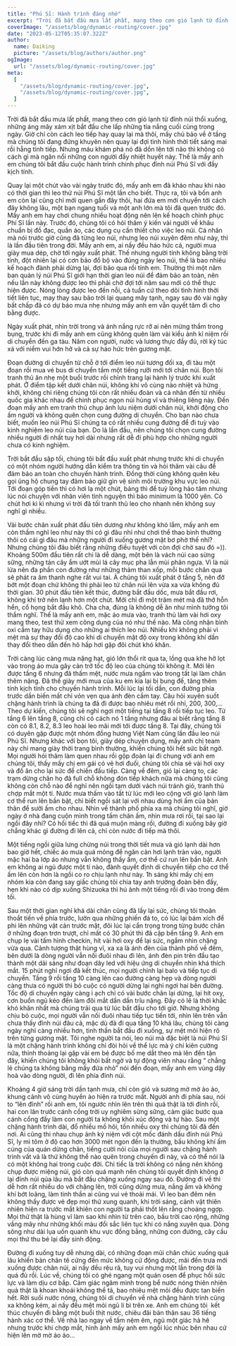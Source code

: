 ```yaml
---
title: "Phú Sĩ: Hành trình đáng nhớ"
excerpt: "Trời đã bắt đầu mưa lất phất, mang theo cơn gió lạnh từ đỉnh núi thổi xuống, những áng mây xám xịt bắt đầu che lấp những tia nắng cuối cùng trong ngày. Giờ chỉ còn cách leo tiếp hay quay lại mà thôi, mấy chú bảo về ở tầng mà chúng tôi đang đứng khuyên nên quay lại đợi tình hình thời tiết sáng mai rồi hẵng tính tiếp. "
coverImage: "/assets/blog/dynamic-routing/cover.jpg"
date: "2023-05-12T05:35:07.322Z"
author:
  name: Daiking
  picture: "/assets/blog/authors/author.png"
ogImage:
  url: "/assets/blog/dynamic-routing/cover.jpg"
meta:
  [
    "/assets/blog/dynamic-routing/cover.jpg",
    "/assets/blog/dynamic-routing/cover.jpg",
  ]
---
```


Trời đã bắt đầu mưa lất phất, mang theo cơn gió lạnh từ đỉnh núi thổi xuống, những áng mây xám xịt bắt đầu che lấp những tia nắng cuối cùng trong ngày. Giờ chỉ còn cách leo tiếp hay quay lại mà thôi, mấy chú bảo về ở tầng mà chúng tôi đang đứng khuyên nên quay lại đợi tình hình thời tiết sáng mai rồi hẵng tính tiếp. Nhưng máu khám phá nó đã dồn lên tới não thì không có cách gì mà ngăn nổi những con người đầy nhiệt huyết này. Thế là mấy anh em chúng tôi bắt đầu cuộc hành trình chinh phục đỉnh núi Phú Sĩ với đầy kịch tính.

Quay lại một chút vào vài ngày trước đó, mấy anh em đã kháo nhau khi nào có thời gian thì leo thử núi Phú Sĩ một lần cho biết. Thực ra, tôi và bốn anh em còn lại cũng chỉ mới quen gần đây thôi, hai đứa em mới chuyển tới cách đây không lâu, một bạn ngang tuổi và một anh lớn mà tôi đã quen trước đó. Mấy anh em hay chơi chung nhiều hoạt động nên lên kế hoạch chinh phục Phí Sĩ lần này. Trước đó, chúng tôi có hỏi thăm ý kiến vài người về khâu chuẩn bị đồ đạc, quần áo, các dụng cụ cần thiết cho việc leo núi. Cá nhân mà nói trước giờ cũng đã từng leo núi, nhưng leo núi xuyên đêm như này, thì là lần đầu tiên trong đời. Mấy anh em, ai nấy đều háo hức cả, người mua giày mua dép, chờ tới ngày xuất phát. Thế nhưng người tính không bằng trời tính, đột nhiên lại có cơn bão đổ bộ vào đúng ngày leo núi, thế là bao nhiêu kế hoạch đành phải dừng lại, đợi bão qua rồi tính em. Thường thì một năm ban quản lý núi Phú Sĩ giới hạn thời gian leo núi để đảm bảo an toàn, nên nếu lần này không được leo thì phải chờ đợi tới năm sau mới có thể thực hiện được. Nóng lòng được leo đến nỗi, cả tuần cứ theo dõi tình hình thời tiết liên tục, may thay sau bão trời lại quang mây tạnh, ngay sau đó vài ngày bất chấp đã có dự báo mưa nhẹ nhưng mấy anh em vẫn quyết tâm đi cho bằng được.

Ngày xuất phát, nhìn trời trong và ánh nắng rực rỡ ai nên mừng thầm trong bụng, trước khi đi mấy anh em cũng không quên làm vài kiểu ảnh kỉ niệm rồi di chuyển đến ga tàu. Năm con người, nước và lương thực đầy đủ, rời ký túc xá với niềm vui hớn hở và cả sự háo hức trên gương mặt.

Đoạn đường di chuyển từ chỗ ở tới điểm leo núi tương đối xa, đi tàu một đoạn rồi mua vé bus di chuyển tầm một tiếng rưỡi mới tới chân núi. Bọn tôi tranh thủ ăn nhẹ một buổi trước rồi chỉnh trang lại hành lý trước khi xuất phát. Ở điểm tập kết dưới chân núi, không khí vô cùng nào nhiệt và hứng khởi, không chỉ riêng chúng tôi còn rất nhiều đoàn và cá nhân đến từ nhiều quốc gia khác nhau để chinh phục ngọn núi hùng vĩ và thiêng liêng này. Đến đoạn mấy anh em tranh thủ chụp ảnh lưu niệm dưới chân núi, khởi động cho ấm người và không quên chọn cung đường di chuyển. Cho bạn nào chưa biết, muốn leo núi Phú Sĩ chúng ta có rất nhiều cung đường để đi tuỳ vào kinh nghiệm leo núi của bạn. Do là lần đầu, nên chúng tôi chọn cung đường nhiều người đi nhất tuy hơi dài nhưng rất dễ đi phù hợp cho những người chưa có kinh nghiệm.

Trời bắt đầu sập tối, chúng tôi bắt đầu xuất phát nhưng trước khi di chuyển có một nhóm người hướng dẫn kiểm tra thông tin và hỏi thăm vài câu để đảm bảo an toàn cho chuyến hành trình. Đồng thời cũng không quên kêu gọi ủng hộ chung tay đảm bảo giữ gìn vệ sinh môi trường khu vực leo núi. Tới đoạn góp tiền thì có hơi lạ một chút, bảng thì để tuỳ lòng hảo tâm nhưng lúc nói chuyện với nhân viên tình nguyện thì bảo minimum là 1000 yên. Có chút hơi kì kì nhưng vì trời đã tối tranh thủ leo cho nhanh nên không suy nghĩ gì nhiều.

Vài bước chân xuất phát đầu tiên dương như không khó lắm, mấy anh em còn thầm nghĩ leo như này thì có gì đâu nhỉ như chơi thể thao bình thường thôi có cái gì đâu mà những người đi xuống gương mặt bơ phờ thế nhỉ? Nhưng chúng tôi đâu biết rằng những điều tuyệt với còn đợi chờ sau đó =)). Khoảng 500m đầu tiên rất chi là dễ dàng, một bên là vách núi cao sừng sững, những tán cây ẩm ướt mùi lá cây mục pha lẫn mùi phân ngựa. Vì là núi lửa nên đa phần con đường như những thảm than xốp, mỗi bước chân qua sẽ phát ra âm thanh nghe rất vui tai. À chúng tôi xuất phát ở tầng 5, nên đỡ bớt một đoạn chứ không thì phải leo từ chân núi lên vừa xa vừa không đủ thời gian. 30 phút đầu tiên kết thúc, đường bắt đầu dốc, mưa bắt đầu rơi, không khí trở nên lạnh hơn một chút. Mới chỉ đi một trăm mét mà đã thở hỗn hển, cổ họng bắt đầu khô. Cha cha, đúng là không dễ ăn như mình tưởng tôi thầm nghĩ. Thế là mấy anh em, mặc áo mưa vào, tranh thủ làm vài hơi oxy mang theo, test thử xem công dụng của nó như thế nào. Mà công nhận bình oxi cầm tay hữu dụng cho những ai thích leo núi. Nhiều khi không phải vì mệt mà sự thay đổi độ cao khi di chuyển mật độ oxy trong không khí dần thay đổi theo dẫn đến hô hấp hơi gặp đôi chút khó khăn.

Trời càng lúc càng mưa nặng hạt, gió lớn thổi rít qua ta, lồng qua khe hở lọt vào trong áo mưa gây cản trở tốc độ leo của chúng tôi không ít. Mới lên được tầng 6 nhưng đã thấm mệt, nước mưa ngấm vào trong tất lại làm chân thêm nặng. Đã thế giày mới mua của ku em kia lại bị bung đế, tăng thêm tính kịch tính cho chuyến hành trình. Mỗi lúc lại tối dần, con đường phía trước dần biến mất chỉ vỏn vẹn qua ánh đèn cầm tay. Câu hỏi xuyên suốt chặng hành trình là chúng ta đã đi được bao nhiêu mét rồi nhỉ, 200, 300,…Theo dự kiến, chúng tôi sẽ nghỉ ngơi một tiếng tại tầng 8 rồi tiếp tục leo. Từ tầng 6 lên tầng 8, cũng chỉ có cách nó 1 tầng nhưng đâu ai biết rằng tầng 8 còn có 8.1, 8.2, 8.3 leo hoài leo mãi mới tới được tầng 8. Tại đây, chúng tôi có duyên gặp được một nhóm đồng hương Việt Nam cũng lần đầu leo núi Phú Sĩ. Nhưng khác với bọn tôi, giày dép chuyện dụng, mấy anh chị team này chỉ mang giày thời trang bình thường, khiến chúng tôi hết sức bất ngờ. Mọi người hỏi thăm làm quen nhau rồi gộp đoàn lại đi chung với anh em chúng tôi, thấy mấy chị em gái có vẻ hơi đuối, chúng tôi chia sẻ vài hơi oxy và đồ ăn cho lại sức để chiến đấu tiếp. Càng về đêm, gió lại càng to, các trạm dừng chân họ đã full chỗ không đón tiếp khách nữa mà chúng tôi cũng không còn chỗ nào để nghỉ nên ngồi tạm dưới vách núi tránh gió, tranh thủ chợp mắt một tí. Nước mưa thấm vào tất từ lúc mới leo cộng với gió lạnh làm cơ thể run lên bần bật, chỉ biết ngồi sát lại với nhau dùng hơi ấm của bản thân để sưởi ấm cho nhau. Nhìn về thành phố phía xa mà chúng tôi nghĩ, giờ ngày ở nhà đang cuộn mình trong tấm chăn ấm, nhìn mưa rơi rồi, tại sao lại ngồi đây nhỉ? Có hối tiếc thì đã quá muộn màng rồi, đường đi xuống bây giờ chẳng khác gì đường đi lên cả, chỉ còn nước đi tiếp mà thôi.

Một tiếng ngồi giữa lưng chừng núi trong thời tiết mưa và gió lạnh dài hơn bao giờ hết, chiếc áo mưa quá mỏng để ngăn cản hơi lạnh tràn vào, người mặc hai ba lớp áo nhưng vẫn không thấy ấm, cơ thể cứ run lên bần bật. Anh em không ai ngủ được một tí nào, đành quyết định di chuyển tiếp cho cơ thể ấm lên còn hơn là ngồi co ro chịu lạnh như này. 1h sáng khi mấy chị em nhóm kia còn đang say giấc chúng tôi chia tay anh trường đoàn bên đấy, hẹn khi nào có dịp xuống Shizuoka thì hú ảnh một tiếng rồi đi vào trong đêm tối.

Sau một thời gian nghỉ khá dài chân cũng đã lấy lại sức, chúng tôi thoăn thoắt tiến về phía trước, lườn qua những phiến đá to, có lúc lại bám xích để phi lên những vật cản trước mặt, đôi lúc lại cẩn trọng trong từng bước chân ở những đoạn trơn trượt, chỉ mất có 30 phút thì đã cập bến tầng 9. Anh em chụp lẹ vài tấm hình checkin, hít vài hơi oxy để lại sức, ngắm nhìn chặng vừa qua. Cảnh tượng thật hùng vĩ, xa xa là ánh đèn của thành phố về đêm, bên dưới là dòng người vẫn nối đuôi nhau đi lên, ánh đèn pin trên đầu tạo thành một dải sáng như đoạn dây led với hiệu ứng di chuyển nhìn khá thích mắt. 15 phút nghỉ ngơi đã kết thúc, mọi người chỉnh lại balo và tiếp tục di chuyển. Tầng 9 rồi tầng 10 càng lên cao đường càng hẹp và dòng người càng thưa có người thì bỏ cuộc có người dừng lại nghỉ ngơi hai bên đường. Tốc độ di chuyển ngày càng ì ạch chỉ có vài bước chân lại dừng, lại hít oxy, cơn buồn ngủ kéo đến làm đôi mắt dần dần trĩu nặng. Đây có lẽ là thời khắc khó khăn nhất mà chúng trải qua từ lúc bắt đầu cho tới giờ. Nhưng không chịu bỏ cuộc, mọi người vẫn nối đuôi nhau tiếp tục tiến tới, nhìn lên trên vẫn chưa thấy đỉnh núi đâu cả, mặc dù đã đi qua tầng 10 khá lâu, chúng tôi càng ngày nghỉ càng nhiều hơn, tinh thần bắt đầu đi xuống, sự mệt mỏi hiện rõ trên từng gương mặt. Tôi nghe người ta nói, leo núi mà đặc biệt là núi Phú Sĩ là một chặng hành trình không chỉ đòi hỏi về thể lực mà ý chí kiên cường nữa, thỉnh thoảng lại gặp vài em bé được bố mẹ dắt theo mà lên đến tận đây, khiến chúng tôi không khỏi bất ngờ và tự động viên nhau rằng “ chẳng lẻ chúng ta không bằng mấy đứa nhỏ” nói đến đoạn, mấy anh em vùng dậy hoà vào dòng người, đi lên phía đỉnh núi.

Khoảng 4 giờ sáng trời dần tạnh mưa, chỉ còn gió và sương mờ mờ ảo ảo, khung cảnh vô cùng huyền ảo hiện ra trước mắt. Người anh đi phía sau, nói to “lên đỉnh” rồi anh em, tôi ngước nhìn lên trên thì quả thật là tới đỉnh rồi, hai con lân trước cánh cồng trời uy nghiêm sừng sững, cảm giác bước qua cánh cổng đấy làm con người ta không khỏi xúc động và tự hào. Sau một chặng hành trình dài, đổ nhiều mồ hôi, tốn nhiều oxy thì chúng tôi đã đến nơi. Ai cũng thi nhau chụp ảnh kỷ niệm với cột mốc đánh dấu đỉnh núi Phú Sĩ, ly mì tôm ở độ cao hơn 3000 mét ngon đến lạ thường, bầu không khí ấm cúng của quán dừng chân, tiếng cười nói của mọi người sau chặng hành trình vất vả là thứ không thể nào quên trong chuyến đi này, và có thể nói là có một không hai trong cuộc đời. Chỉ tiếc là trời không có nắng nên không chụp được miệng núi, gió còn quá mạnh nên chúng tôi quyết định không ở lại đỉnh núi qúa lâu mà bắt đầu chặng xuống ngay sau đó. Đường đi về thì dễ hơn rất nhiều do với chặng lên, trời cũng dừng mưa, nắng ấm và không khí bớt loãng, làm tinh thần ai cũng vui vẻ thoải mái. Vì leo ban đêm nên không thấy được vẻ đẹp mọi thứ xung quanh, khi trời sáng, cảnh vật thiên nhiên hiện ra trước mắt khiên con người ta phải thốt lên rằng choáng ngợp. Mọi thứ thật là hùng vĩ làm sao khi nhìn từ trên cao, bầu trời cao rộng, những vầng mây như những khối màu đổi sắc liên tục khi có nắng xuyên qua. Dòng sông như dải lụa uốn quanh khu vực đồng bằng, những con đường, cây cầu mọi thứ thu bé lại đầy sinh động.

Đường đi xuống tuy dễ nhưng dài, có những đoạn mũi chân chúc xuống quá lâu khiến bàn chân tê cứng đến mức không cử động được, mãi đến trưa mới xuống được chân núi, ai nấy đều rệu rã, tuy vui nhưng một lần trong đời là quá đủ rồi. Lúc về, chúng tôi có ghé ngang một quán osen để phục hồi sức lực và làm dịu cơ bắp. Cảm giác ngâm mình trong bể nước nóng thiên nhiên quả thật là khoan khoái không thể tả, bao nhiêu mệt mỏi đều được tan biến hết. Rời suối nước nóng, chúng tôi di chuyển về nhà chặng hành trình cũng xa không kém, ai nấy đều mệt mỏi ngủ li bì trên xe. Anh em chúng tôi  kết thúc chuyến đi bằng một buổi thịt nước, chiêu đãi bản thân sau 36 tiếng hành xác cơ thể. Về nhà lao ngay về tấm nệm êm, ngủ một giác hả hê nhưng trước khi chợp mắt, hình ảnh mấy anh em ngồi lúc nhúc bên nhau cứ hiện lên mờ mờ ảo ảo…
